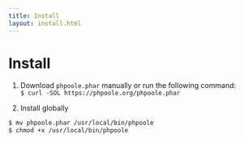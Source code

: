 ```yaml
---
title: Install
layout: install.html
---
```


# Install

1. Download `phpoole.phar` manually or run the following command:  
`$ curl -SOL https://phpoole.org/phpoole.phar`

2. Install globally
```bash
$ mv phpoole.phar /usr/local/bin/phpoole
$ chmod +x /usr/local/bin/phpoole
```
